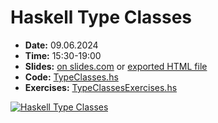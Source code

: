 # Haskell Type Classes

- **Date:** 09.06.2024
- **Time:** 15:30-19:00
- **Slides:** [on slides.com][slides] or [exported HTML file](./misc/slides-lc-2024-haskell-type-classes.html)
- **Code:** [TypeClasses.hs](./code/TypeClasses.hs)
- **Exercises:** [TypeClassesExercises.hs](./code/TypeClassesExercises.hs)

[![Haskell Type Classes][video-thumbnail]][video]

[slides]: https://slides.com/thelissimus/lc-2024-haskell-type-classes
[video]: https://youtu.be/ROg1BaTdsCQ
[video-thumbnail]: https://img.youtube.com/vi/ROg1BaTdsCQ/0.jpg
